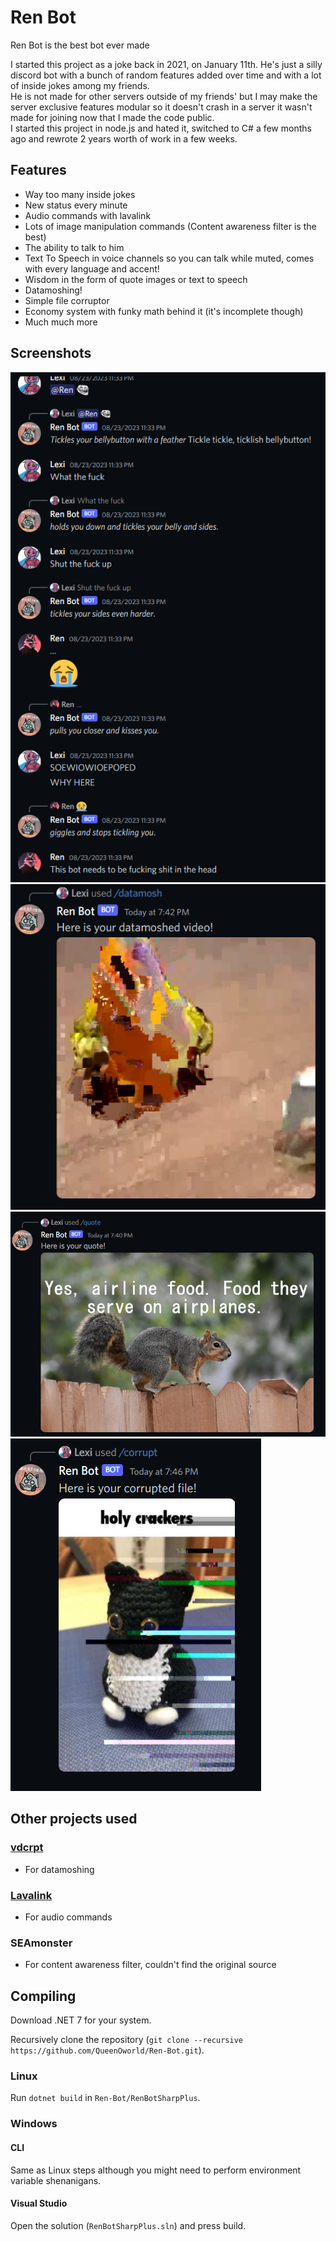 # Ren Bot
Ren Bot is the best bot ever made<br>

I started this project as a joke back in 2021, on January 11th. He's just a silly discord bot with a bunch of random features added over time and with a lot of inside jokes among my friends.<br>
He is not made for other servers outside of my friends' but I may make the server exclusive features modular so it doesn't crash in a server it wasn't made for joining now that I made the code public.<br>
I started this project in node.js and hated it, switched to C# a few months ago and rewrote 2 years worth of work in a few weeks.

## Features
- Way too many inside jokes
- New status every minute
- Audio commands with lavalink
- Lots of image manipulation commands (Content awareness filter is the best)
- The ability to talk to him
- Text To Speech in voice channels so you can talk while muted, comes with every language and accent!
- Wisdom in the form of quote images or text to speech
- Datamoshing!
- Simple file corruptor
- Economy system with funky math behind it (it's incomplete though)
- Much much more

## Screenshots
![Talking to him](.assets/talky.png)
![Datamoshing](.assets/datamosh.png)
![Quote generator](.assets/quotes.png)
![Corruptor](.assets/corrupt.png)

## Other projects used
### [vdcrpt](https://github.com/branchpanic/vdcrpt)
- For datamoshing
### [Lavalink](https://github.com/lavalink-devs/Lavalink)
- For audio commands
### SEAmonster
- For content awareness filter, couldn't find the original source

## Compiling
Download .NET 7 for your system.<br>

Recursively clone the repository (`git clone --recursive https://github.com/QueenOworld/Ren-Bot.git`).<br>

### Linux
Run `dotnet build` in `Ren-Bot/RenBotSharpPlus`.

### Windows
#### CLI
Same as Linux steps although you might need to perform environment variable shenanigans.
#### Visual Studio
Open the solution (`RenBotSharpPlus.sln`) and press build.
